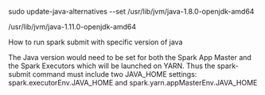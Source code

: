 sudo update-java-alternatives --set /usr/lib/jvm/java-1.8.0-openjdk-amd64

/usr/lib/jvm/java-1.11.0-openjdk-amd64



How to run spark submit with specific version of java

The Java version would need to be set for both the Spark App Master and the Spark Executors which will be launched on YARN. Thus the spark-submit command must include two JAVA_HOME settings: spark.executorEnv.JAVA_HOME and spark.yarn.appMasterEnv.JAVA_HOME